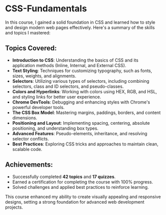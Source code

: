 # CSS-Fundamentals

In this course, I gained a solid foundation in CSS and learned how to style and design modern web pages effectively. Here's a summary of the skills and topics I mastered:

## Topics Covered:
- **Introduction to CSS**: Understanding the basics of CSS and its application methods (Inline, Internal, and External CSS).
- **Text Styling**: Techniques for customizing typography, such as fonts, sizes, weights, and alignments.
- **Selectors**: Utilizing various types of selectors, including combining selectors, class and ID selectors, and pseudo-classes.
- **Colors and Hyperlinks**: Working with colors using HEX, RGB, and HSL, and styling links for better user experience.
- **Chrome DevTools**: Debugging and enhancing styles with Chrome's powerful developer tools.
- **The CSS Box Model**: Mastering margins, paddings, borders, and content dimensions.
- **Positioning and Layout**: Implementing spacing, centering, absolute positioning, and understanding box types.
- **Advanced Features**: Pseudo-elements, inheritance, and resolving selector conflicts.
- **Best Practices**: Exploring CSS tricks and approaches to maintain clean, scalable code.

## Achievements:
- Successfully completed **42 topics** and **17 quizzes**.
- Earned a certification for completing the course with 100% progress.
- Solved challenges and applied best practices to reinforce learning.

This course enhanced my ability to create visually appealing and responsive designs, setting a strong foundation for advanced web development projects.
